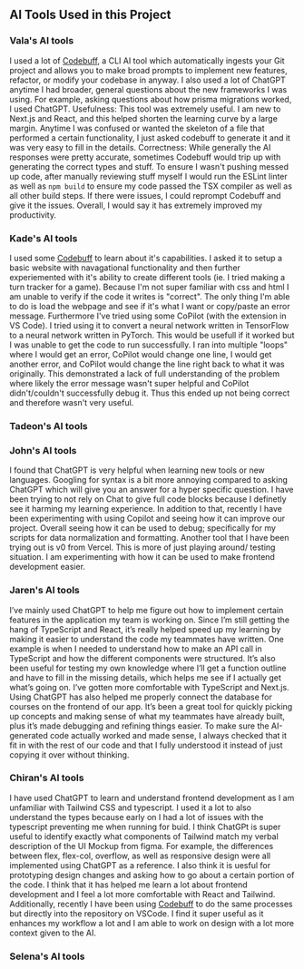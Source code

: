 ## AI Tools Used in this Project

### Vala's AI tools
I used a lot of [Codebuff](https://www.codebuff.com/), a CLI AI tool which automatically ingests your Git project and allows you to make broad prompts to implement new features, refactor, or modify your codebase in anyway.
I also used a lot of ChatGPT anytime I had broader, general questions about the new frameworks I was using. For example, asking questions about how prisma migrations worked, I used ChatGPT.
Usefulness: This tool was extremely useful. I am new to Next.js and React, and this helped shorten the learning curve by a large margin. Anytime I was confused or wanted the skeleton of a file that performed a certain functionality, I just asked codebuff to generate it and it was very easy to fill in the details.
Correctness: While generally the AI responses were pretty accurate, sometimes Codebuff would trip up with generating the correct types and stuff. To ensure I wasn't pushing messed up code, after manually reviewing stuff myself I would run the ESLint linter as well as `npm build` to ensure my code passed the TSX compiler as well as all other build steps. If there were issues, I could reprompt Codebuff and give it the issues. Overall, I would say it has extremely improved my productivity.

### Kade's AI tools
I used some [Codebuff](https://www.codebuff.com/) to learn about it's capabilities. I asked it to setup a basic website with navagational functionality and then further experiemented with it's ability to create different tools (ie. I tried making a turn tracker for a game). Because I'm not super familiar with css and html I am unable to verify if the code it writes is "correct". The only thing I'm able to do is load the webpage and see if it's what I want or copy/paste an error message. Furthermore I've tried using some CoPilot (with the extension in VS Code). I tried using it to convert a neural network written in TensorFlow to a neural network written in PyTorch. This would be usefull if it worked but I was unable to get the code to run successfully. I ran into multiple "loops" where I would get an error, CoPilot would change one line, I would get another error, and CoPilot would change the line right back to what it was originally. This demonstrated a lack of full understanding of the problem where likely the error message wasn't super helpful and CoPilot didn't/couldn't successfully debug it. Thus this ended up not being correct and therefore wasn't very useful.

### Tadeon's AI tools
### John's AI tools
I found that ChatGPT is very helpful when learning new tools or new languages. Googling for syntax is a bit more annoying compared to asking ChatGPT which will give you an answer for a hyper specific question. I have been trying to not rely on Chat to give full code blocks because I definetly see it harming my learning experience. In addition to that, recently I have been experimenting with using Copilot and seeing how it can improve our project. Overall seeing how it can be used to debug; specifically for my scripts for data normalization and formatting. Another tool that I have been trying out is v0 from Vercel. This is more of just playing around/ testing situation. I am experimenting with how it can be used to make frontend development easier.
### Jaren's AI tools
I’ve mainly used ChatGPT to help me figure out how to implement certain features in the application my team is working on. Since I’m still getting the hang of TypeScript and React, it’s really helped speed up my learning by making it easier to understand the code my teammates have written. One example is when I needed to understand how to make an API call in TypeScript and how the different components were structured. It’s also been useful for testing my own knowledge where I’ll get a function outline and have to fill in the missing details, which helps me see if I actually get what’s going on. I’ve gotten more comfortable with TypeScript and Next.js. Using ChatGPT has also helped me properly connect the database for courses on the frontend of our app. It’s been a great tool for quickly picking up concepts and making sense of what my teammates have already built, plus it’s made debugging and refining things easier. To make sure the AI-generated code actually worked and made sense, I always checked that it fit in with the rest of our code and that I fully understood it instead of just copying it over without thinking.
### Chiran's AI tools
I have used ChatGPT to learn and understand frontend development as I am unfamiliar with Tailwind CSS and typescript. I used it a lot to also understand the types because early on I had a lot of issues with the typescript preventing me when running for buid. I think ChatGPt is super useful to identify exactly what components of Tailwind match my verbal description of the UI Mockup from figma. For example, the differences between flex, flex-col, overflow, as well as responsive design were all implemented using ChatGPT as a reference. I also think it is uesful for prototyping design changes and asking how to go about a certain portion of the code. I think that it has helped me learn a lot about frontend development and I feel a lot more comfortable with React and Tailwind. Additionally, recently I have been using [Codebuff](https://www.codebuff.com/) to do the same processes but directly into the repository on VSCode. I find it super useful as it enhances my workflow a lot and I am able to work on design with a lot more context given to the AI.
### Selena's AI tools
